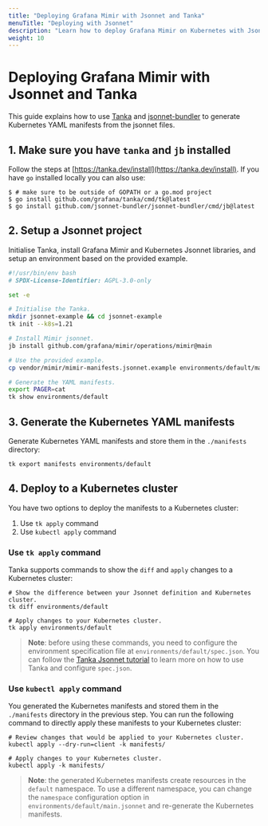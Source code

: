 ```yaml
---
title: "Deploying Grafana Mimir with Jsonnet and Tanka"
menuTitle: "Deploying with Jsonnet"
description: "Learn how to deploy Grafana Mimir on Kubernetes with Jsonnet and Tanka."
weight: 10
---
```


# Deploying Grafana Mimir with Jsonnet and Tanka

This guide explains how to use [Tanka](https://tanka.dev/) and [jsonnet-bundler](https://github.com/jsonnet-bundler/jsonnet-bundler) to generate Kubernetes YAML manifests from the jsonnet files.

## 1. Make sure you have `tanka` and `jb` installed

Follow the steps at [https://tanka.dev/install](https://tanka.dev/install). If you have `go` installed locally you can also use:

```console
$ # make sure to be outside of GOPATH or a go.mod project
$ go install github.com/grafana/tanka/cmd/tk@latest
$ go install github.com/jsonnet-bundler/jsonnet-bundler/cmd/jb@latest
```

## 2. Setup a Jsonnet project

Initialise Tanka, install Grafana Mimir and Kubernetes Jsonnet libraries, and setup an environment based on the provided example.

<!-- prettier-ignore-start -->
[embedmd]:# (../../../../../operations/mimir/getting-started.sh)
```sh
#!/usr/bin/env bash
# SPDX-License-Identifier: AGPL-3.0-only

set -e

# Initialise the Tanka.
mkdir jsonnet-example && cd jsonnet-example
tk init --k8s=1.21

# Install Mimir jsonnet.
jb install github.com/grafana/mimir/operations/mimir@main

# Use the provided example.
cp vendor/mimir/mimir-manifests.jsonnet.example environments/default/main.jsonnet

# Generate the YAML manifests.
export PAGER=cat
tk show environments/default
```
<!-- prettier-ignore-end -->

## 3. Generate the Kubernetes YAML manifests

Generate Kubernetes YAML manifests and store them in the `./manifests` directory:

```console
tk export manifests environments/default
```

## 4. Deploy to a Kubernetes cluster

You have two options to deploy the manifests to a Kubernetes cluster:

1. Use `tk apply` command
2. Use `kubectl apply` command

### Use `tk apply` command

Tanka supports commands to show the `diff` and `apply` changes to a Kubernetes cluster:

```console
# Show the difference between your Jsonnet definition and Kubernetes cluster.
tk diff environments/default

# Apply changes to your Kubernetes cluster.
tk apply environments/default
```

> **Note**: before using these commands, you need to configure the environment specification file at `environments/default/spec.json`. You can follow the [Tanka Jsonnet tutorial](https://tanka.dev/tutorial/jsonnet) to learn more on how to use Tanka and configure `spec.json`.

### Use `kubectl apply` command

You generated the Kubernetes manifests and stored them in the `./manifests` directory in the previous step.
You can run the following command to directly apply these manifests to your Kubernetes cluster:

```console
# Review changes that would be applied to your Kubernetes cluster.
kubectl apply --dry-run=client -k manifests/

# Apply changes to your Kubernetes cluster.
kubectl apply -k manifests/
```

> **Note**: the generated Kubernetes manifests create resources in the `default` namespace. To use a different namespace, you can change the `namespace` configuration option in `environments/default/main.jsonnet` and re-generate the Kubernetes manifests.
